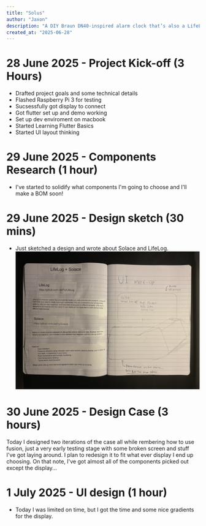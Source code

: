 ```yaml
---
title: "Solus"
author: "Jaxon"
description: "A DIY Braun DN40-inspired alarm clock that’s also a LifeLog Satellite and smart speaker."
created_at: "2025-06-28"
---
```

# 28 June 2025 - Project Kick-off (3 Hours)
- Drafted project goals and some technical details
- Flashed Raspberry Pi 3 for testing
- Sucsessfully got display to connect
- Got flutter set up and demo working
- Set up dev enviroment on macbook
- Started Learning Flutter Basics
- Started UI layout thinking
# 29 June 2025 - Components Research (1 hour)
- I've started to solidify what components I'm going to choose and I'll make a BOM soon!
# 29 June 2025 - Design sketch (30 mins)
- Just sketched a design and wrote about Solace and LifeLog.
![notebook](https://github.com/jaxfry/Solace/blob/main/assets/IMG_3976.jpeg)
# 30 June 2025 - Design Case (3 hours)
Today I designed two iterations of the case all while rembering how to use fusion, just a very early testing stage with some broken screen and stuff I've got laying around. I plan to redesign it to fit what ever display I end up choosing. On that note, I've got almost all of the components picked out except the display...
# 1 July 2025 - UI design (1 hour)
- Today I was limited on time, but I got the time and some nice gradients for the display.
